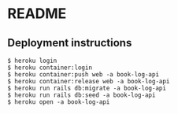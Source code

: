 # README

## Deployment instructions

```
$ heroku login
$ heroku container:login
$ heroku container:push web -a book-log-api
$ heroku container:release web -a book-log-api
$ heroku run rails db:migrate -a book-log-api
$ heroku run rails db:seed -a book-log-api
$ heroku open -a book-log-api
```
